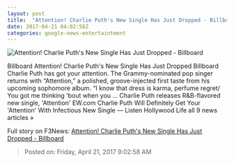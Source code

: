 ```yaml
---
layout: post
title:  "Attention! Charlie Puth's New Single Has Just Dropped - Billboard"
date: 2017-04-21 04:02:58Z
categories: google-news-entertaintment
---
```


![Attention! Charlie Puth's New Single Has Just Dropped - Billboard](http://www.billboard.com/files/media/charlie-puth-perform-cbs-we-can-survive-oct-2016-billboard.jpg)

Billboard Attention! Charlie Puth's New Single Has Just Dropped Billboard Charlie Puth has got your attention. The Grammy-nominated pop singer returns with “Attention,” a polished, groove-injected first taste from his upcoming sophomore album. “I know that dress is karma, perfume regret/ You got me thinking 'bout when you ... Charlie Puth releases R&B-flavored new single, 'Attention' EW.com Charlie Puth Will Definitely Get Your 'Attention' With Infectious New Single — Listen Hollywood Life all 9 news articles »


Full story on F3News: [Attention! Charlie Puth's New Single Has Just Dropped - Billboard](http://www.f3nws.com/n/SbSCNC)

> Posted on: Friday, April 21, 2017 9:02:58 AM
